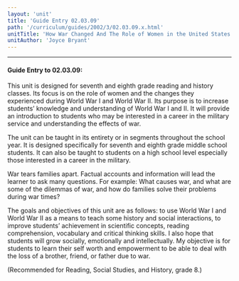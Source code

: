 ```yaml
---
layout: 'unit'
title: 'Guide Entry 02.03.09'
path: '/curriculum/guides/2002/3/02.03.09.x.html'
unitTitle: 'How War Changed And The Role of Women in the United States'
unitAuthor: 'Joyce Bryant'
---
```


<body>
<hr/>
 <h4>
  Guide Entry to 02.03.09:
 </h4>
 <p>
  This unit is designed for seventh and eighth grade reading and history classes. Its focus is on the role of women and the changes they experienced during World War I and World War II. Its purpose is to increase students’ knowledge and understanding of World War I and II. It will provide an introduction to students who may be interested in a career in the military service and understanding the effects of war.
 </p>
<p>
  The unit can be taught in its entirety or in segments throughout the school year. It is designed specifically for seventh and eighth grade middle school students. It can also be taught to students on a high school level especially those interested in a career in the military.
 </p>
<p>
  War tears families apart. Factual accounts and information will lead the learner to ask many questions. For example: What causes war, and what are some of the dilemmas of war, and how do families solve their problems during war times?
 </p>
<p>
  The goals and objectives of this unit are as follows: to use World War I and World War II as a means to teach some history and social interactions, to improve students’ achievement in scientific concepts, reading comprehension, vocabulary and critical thinking skills. I also hope that students will grow socially, emotionally and intellectually. My objective is for students to learn their self worth and empowerment to be able to deal with the loss of a brother, friend, or father due to war.
 </p>
<p>
  (Recommended for Reading, Social Studies, and History, grade 8.)
 </p>

</body>
